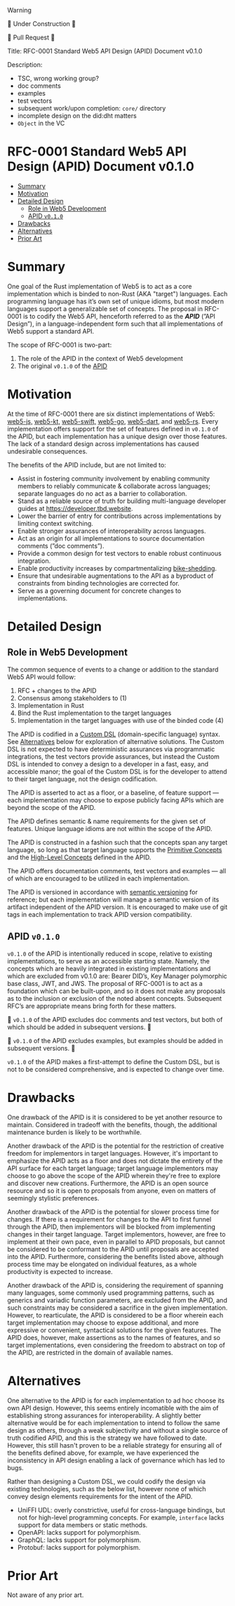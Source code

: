 > [!WARNING]
> 🚧 Under Construction 🚧

🚧 Pull Request 🚧

Title: RFC-0001 Standard Web5 API Design (APID) Document v0.1.0

Description: 
- TSC, wrong working group?
- doc comments
- examples
- test vectors
- subsequent work/upon completion: `core/` directory
- incomplete design on the did:dht matters
- `Object` in the VC

# RFC-0001 Standard Web5 API Design (APID) Document v0.1.0 <!-- omit in toc -->

- [Summary](#summary)
- [Motivation](#motivation)
- [Detailed Design](#detailed-design)
  - [Role in Web5 Development](#role-in-web5-development)
  - [APID `v0.1.0`](#apid-v010)
- [Drawbacks](#drawbacks)
- [Alternatives](#alternatives)
- [Prior Art](#prior-art)

# Summary

One goal of the Rust implementation of Web5 is to act as a core implementation which is binded to non-Rust (AKA "target") languages. Each programming language has it’s own set of unique idioms, but most modern languages support a generalizable set of concepts. The proposal in RFC-0001 is to codify the Web5 API, henceforth referred to as the ***APID*** (”API Design”), in a language-independent form such that all implementations of Web5 support a standard API.

The scope of RFC-0001 is two-part:

1. The role of the APID in the context of Web5 development
2. The original `v0.1.0` of the [APID](../../API_DESIGN.md)

# Motivation

At the time of RFC-0001 there are six distinct implementations of Web5: [web5-js,](https://github.com/TBD54566975/web5-js) [web5-kt,](https://github.com/TBD54566975/web5-kt) [web5-swift,](https://github.com/TBD54566975/web5-swift) [web5-go,](https://github.com/TBD54566975/web5-go) [web5-dart](https://github.com/TBD54566975/web5-dart), and [web5-rs](https://github.com/TBD54566975/web5-rs). Every implementation offers support for the set of features defined in `v0.1.0` of the APID, but each implementation has a unique design over those features. The lack of a standard design across implementations has caused undesirable consequences. 

The benefits of the APID include, but are not limited to:

- Assist in fostering community involvement by enabling community members to reliably communicate & collaborate across languages; separate languages do no act as a barrier to collaboration.
- Stand as a reliable source of truth for building multi-language developer guides at https://developer.tbd.website.
- Lower the barrier of entry for contributions across implementations by limiting context switching.
- Enable stronger assurances of interoperability across languages.
- Act as an origin for all implementations to source documentation comments (”doc comments”).
- Provide a common design for test vectors to enable robust continuous integration.
- Enable productivity increases by compartmentalizing [bike-shedding](https://en.wikipedia.org/wiki/Law_of_triviality).
- Ensure that undesirable augmentations to the API as a byproduct of constraints from binding technologies are corrected for.
- Serve as a governing document for concrete changes to implementations.

# Detailed Design

## Role in Web5 Development

The common sequence of events to a change or addition to the standard Web5 API would follow:

1. RFC + changes to the APID
2. Consensus among stakeholders to (1)
3. Implementation in Rust
4. Bind the Rust implementation to the target languages
5. Implementation in the target languages with use of the binded code (4)

The APID is codified in a [Custom DSL](../../API_DESIGN.md#custom-dsl) (domain-specific language) syntax. See [Alternatives](#alternatives) below for exploration of alternative solutions. The Custom DSL is not expected to have deterministic assurances via programmatic integrations, the test vectors provide assurances, but instead the Custom DSL is intended to convey a design to a developer in a fast, easy, and accessible manor; the goal of the Custom DSL is for the developer to attend to their target language, not the design codification.

The APID is asserted to act as a floor, or a baseline, of feature support — each implementation may choose to expose publicly facing APIs which are beyond the scope of the APID.

The APID defines semantic & name requirements for the given set of features. Unique language idioms are not within the scope of the APID.

The APID is constructed in a fashion such that the concepts span any target language, so long as that target language supports the [Primitive Concepts](../../API_DESIGN.md#primitive-concepts) and the [High-Level Concepts](../../API_DESIGN.md#high-level-concepts) defined in the APID.  

The APID offers documentation comments, test vectors and examples — all of which are encouraged to be utilized in each implementation.

The APID is versioned in accordance with [semantic versioning](https://semver.org/) for reference; but each implementation will manage a semantic version of its artifact independent of the APID version. It is encouraged to make use of git tags in each implementation to track APID version compatibility.

## APID `v0.1.0` 

`v0.1.0` of the APID is intentionally reduced in scope, relative to existing implementations, to serve as an accessible starting state. Namely, the concepts which are heavily integrated in existing implementations and which are excluded from v0.1.0 are: Bearer DID’s, Key Manager polymorphic base class, JWT, and JWS. The proposal of RFC-0001 is to act as a foundation which can be built-upon, and so it does not make any proposals as to the inclusion or exclusion of the noted absent concepts. Subsequent RFC’s are appropriate means bring forth for these matters. 

🚧 `v0.1.0` of the APID excludes doc comments and test vectors, but both of which should be added in subsequent versions. 🚧

🚧 `v0.1.0` of the APID excludes examples, but examples should be added in subsequent versions. 🚧

`v0.1.0` of the APID makes a first-attempt to define the Custom DSL, but is not to be considered comprehensive, and is expected to change over time.

# Drawbacks

One drawback of the APID is it is considered to be yet another resource to maintain. Considered in tradeoff with the benefits, though, the additional maintenance burden is likely to be worthwhile. 

Another drawback of the APID is the potential for the restriction of creative freedom for implementors in target languages. However, it's important to emphasize the APID acts as a floor and does not dictate the entirety of the API surface for each target language; target language implementors may choose to go above the scope of the APID wherein they're free to explore and discover new creations. Furthermore, the APID is an open source resource and so it is open to proposals from anyone, even on matters of seemingly stylistic preferences.

Another drawback of the APID is the potential for slower process time for changes. If there is a requirement for changes to the API to first funnel through the APID, then implementors will be blocked from implementing changes in their target language. Target implementors, however, are free to implement at their own pace, even in parallel to APID proposals, but cannot be considered to be conformant to the APID until proposals are accepted into the APID. Furthermore, considering the benefits listed above, although process time may be elongated on individual features, as a whole productivity is expected to increase. 

Another drawback of the APID is, considering the requirement of spanning many languages, some commonly used programming patterns, such as generics and variadic function parameters, are excluded from the APID, and such constraints may be considered a sacrifice in the given implementation. However, to rearticulate, the APID is considered to be a floor wherein each target implementation may choose to expose additional, and more expressive or convenient, syntactical solutions for the given features. The APID does, however, make assertions as to the names of features, and so target implementations, even considering the freedom to abstract on top of the APID, are restricted in the domain of available names. 

# Alternatives

One alternative to the APID is for each implementation to ad hoc choose its own API design. However, this seems entirely incomatible with the aim of establishing strong assurances for interoperability. A slightly better alternative would be for each implementation to intend to follow the same design as others, through a weak subjectivity and without a single source of truth codified APID, and this is the strategy we have followed to date. However, this still hasn't proven to be a reliable strategy for ensuring all of the benefits defined above, for example, we have experienced the inconsistency in API design enabling a lack of governance which has led to bugs. 

Rather than designing a Custom DSL, we could codify the design via existing technologies, such as the below list, however none of which convey design elements requirements for the intent of the APID.

- UniFFI UDL: overly constrictive, useful for cross-language bindings, but not for high-level programming concepts. For example, `interface` lacks support for data members or static methods.
- OpenAPI: lacks support for polymorphism.
- GraphQL: lacks support for polymorphism.
- Protobuf: lacks support for polymorphism.

# Prior Art

Not aware of any prior art.